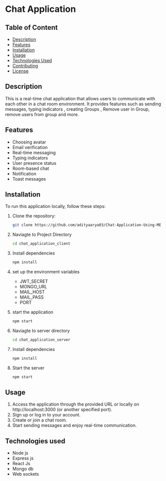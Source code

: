 # Chat Application
## Table of Content
- [Description](#description)
- [Features](#features)
- [Installation](#installation)
- [Usage](#usage)
- [Technologies Used](#technologies-used)
- [Contributing](#contributing)
- [License](#license)

## Description
This is a real-time chat application that allows users to communicate with each other in a chat room environment. It provides features such as sending messages, typing indicators , creating Groups , Remove user in Group, remove users from group and more.

## Features

- Choosing avatar
- Email verification
- Real-time messaging
- Typing indicators
- User presence status
- Room-based chat
- Notification
- Toast messages

## Installation

To run this application locally, follow these steps:
1. Clone the repository:

   ```bash
   git clone https://github.com/adityaarya03/Chat-Application-Using-MERN.git

  2. Naviagte to Project Directory
      ```bash
     cd chat_application_client
  3. Install dependencies
      ```bash
     npm install
  4. set up the environment variables
      
      - JWT_SECRET
      - MONGO_URL
      - MAIL_HOST
      - MAIL_PASS
      - PORT

  6. start the application
       ```bash
     npm start

  7. Naviagte to server directory
       ```bash
       cd chat_application_server
  8. Install dependencies
      ```bash
      npm install
  9. Start the server
      ```bash
      npm start

   ## Usage
   1. Access the application through the provided URL or locally on http://localhost:3000 (or another specified port).
   2. Sign up or log in to your account.
   3. Create or join a chat room.
   4. Start sending messages and enjoy real-time communication.

 
  ## Technologies used
   - Node js
   - Express js
   - React Js
   - Mongo db
   - Web sockets
  

